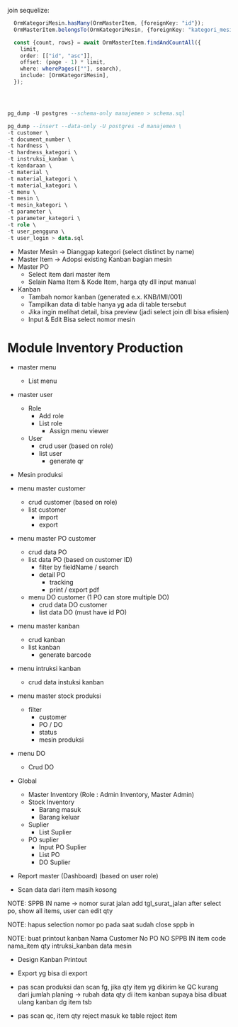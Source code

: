 join sequelize:

```typescript
  OrmKategoriMesin.hasMany(OrmMasterItem, {foreignKey: "id"});
  OrmMasterItem.belongsTo(OrmKategoriMesin, {foreignKey: "kategori_mesin"});

  const {count, rows} = await OrmMasterItem.findAndCountAll({
    limit,
    order: [["id", "asc"]],
    offset: (page - 1) * limit,
    where: wherePages([""], search),
    include: [OrmKategoriMesin],
  });
```

```sql



pg_dump -U postgres --schema-only manajemen > schema.sql

pg_dump --insert --data-only -U postgres -d manajemen \
-t customer \
-t document_number \
-t hardness \
-t hardness_kategori \
-t instruksi_kanban \
-t kendaraan \
-t material \
-t material_kategori \
-t material_kategori \
-t menu \
-t mesin \
-t mesin_kategori \
-t parameter \
-t parameter_kategori \
-t role \
-t user_pengguna \
-t user_login > data.sql

```

- Master Mesin -> Dianggap kategori (select distinct by name)
- Master Item -> Adopsi existing Kanban bagian mesin
- Master PO
	- Select item dari master item
	- Selain Nama Item & Kode Item, harga qty dll input manual
- Kanban
	- Tambah nomor kanban (generated e.x. KNB/IMI/001)
	- Tampilkan data di table hanya yg ada di table tersebut
	- Jika ingin melihat detail, bisa preview (jadi select join dll bisa efisien)
	- Input & Edit Bisa select nomor mesin

# Module Inventory Production
- master menu
  - List menu
- master user
  - Role 
    - Add role
    - List role
      - Assign menu viewer
  - User 
    - crud user (based on role)
    - list user
      - generate qr
- Mesin produksi
- menu master customer
  - crud customer (based on role)
  - list customer
    - import
    - export
- menu master PO customer
  - crud data PO
  - list data PO (based on customer ID)
    - filter by fieldName / search
    - detail PO
      - tracking
      - print / export pdf
  - menu DO customer (1 PO can store multiple DO)
    - crud data DO customer
    - list data DO (must have id PO)
- menu master kanban
  - crud kanban
  - list kanban
    - generate barcode
- menu intruksi kanban
  - crud data instuksi kanban
- menu master stock produksi
  - filter
    - customer
    - PO / DO
    - status
    - mesin produksi
- menu DO
  - Crud DO
- Global
  - Master Inventory (Role : Admin Inventory, Master Admin)
  - Stock Inventory
    - Barang masuk
    - Barang keluar
  - Suplier
    - List Suplier
  - PO suplier
    - Input PO Suplier
    - List PO
    - DO Suplier
- Report master (Dashboard) (based on user role)

- Scan data dari item masih kosong



NOTE: 
  SPPB IN
    name -> nomor surat jalan
    add tgl_surat_jalan
    after select po, show all items, user can edit qty

NOTE: hapus selection nomor po pada saat sudah close sppb in

NOTE: buat printout kanban
        Nama Customer
        No PO
        NO SPPB IN
        item code
        nama_item
        qty
        intruksi_kanban
        data mesin

- Design Kanban Printout
- Export yg bisa di export

- pas scan produksi dan scan fg, jika qty item yg dikirim ke QC kurang dari jumlah planing -> rubah data qty di item kanban supaya bisa dibuat ulang kanban dg item tsb
- pas scan qc, item qty reject masuk ke table reject item